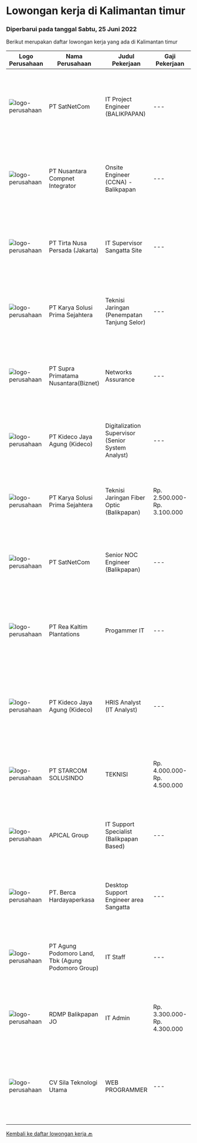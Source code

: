 
  # Lowongan kerja di Kalimantan timur

  ### Diperbarui pada tanggal Sabtu, 25 Juni 2022

  Berikut merupakan daftar lowongan kerja yang ada di Kalimantan timur

  |Logo Perusahaan | Nama Perusahaan | Judul Pekerjaan | Gaji Pekerjaan | Lokasi | Deskripsi | Tanggal diunggah | Pranala |
  | -------------- | --------------- | --------------- | --------- | --------- | -------------- | ------- | ----------- |
  |![logo-perusahaan](https://image-service-cdn.seek.com.au/6108f58b8d52b8e5523830ee4b11d6074377e515/ee4dce1061f3f616224767ad58cb2fc751b8d2dc)|PT SatNetCom|IT Project Engineer (BALIKPAPAN)|---|Kalimantan Timur|Skills: Good Knowledge about IT System Good Knowledge of wire/wireless computer networking Good Knowledge about Electronic and Electrical System Good...|Kamis, 23 Juni 2022|https://www.jobstreet.co.id/id/job/it-project-engineer-balikpapan-3919137?token=0~b68d7221-6f58-47d8-9578-6a58ab35c898&sectionRank=1&jobId=jobstreet-id-job-3919137|
|![logo-perusahaan](https://image-service-cdn.seek.com.au/faf1379cb2f8ff5c87162dc20c60c0d2f63dba1c/ee4dce1061f3f616224767ad58cb2fc751b8d2dc)|PT Nusantara Compnet Integrator|Onsite Engineer (CCNA) - Balikpapan|---|Balikpapan|Job Descriptions : Analyze customer needs Provide solutions and give recommendations to the customer according to their needs Preventive and...|Kamis, 23 Juni 2022|https://www.jobstreet.co.id/id/job/onsite-engineer-ccna-balikpapan-3918580?token=0~b68d7221-6f58-47d8-9578-6a58ab35c898&sectionRank=2&jobId=jobstreet-id-job-3918580|
|![logo-perusahaan](https://image-service-cdn.seek.com.au/507fcfded8b23e1f49bd53dd07a3447bfac65028/ee4dce1061f3f616224767ad58cb2fc751b8d2dc)|PT Tirta Nusa Persada (Jakarta)|IT Supervisor Sangatta Site|---|Kutai Timur|KUALIFIKASI : Minimal memiliki latar belakang pendidikan S-1 Teknik Informatika Berusia maksimal 35 tahun Memiliki pengalaman minimal 3 tahun sampai...|Senin, 20 Juni 2022|https://www.jobstreet.co.id/id/job/it-supervisor-sangatta-site-3926463?token=0~b68d7221-6f58-47d8-9578-6a58ab35c898&sectionRank=3&jobId=jobstreet-id-job-3926463|
|![logo-perusahaan](https://image-service-cdn.seek.com.au/bb0f2c313297f2db3d497466b95d7da85644edc0/ee4dce1061f3f616224767ad58cb2fc751b8d2dc)|PT Karya Solusi Prima Sejahtera|Teknisi Jaringan (Penempatan Tanjung Selor)|---|Balikpapan|Kualifikasi: Lulusan Min. D3 Teknik Telekomunikasi/Teknik Informatika/Teknik Komputer/Sistem Informasi/Manajemen Informatika Memiliki kemampuan...|Rabu, 22 Juni 2022|https://www.jobstreet.co.id/id/job/teknisi-jaringan-penempatan-tanjung-selor-3930337?token=0~b68d7221-6f58-47d8-9578-6a58ab35c898&sectionRank=4&jobId=jobstreet-id-job-3930337|
|![logo-perusahaan](https://image-service-cdn.seek.com.au/1033d36f751f076cfdd637ed0acbcbf8508866ec/ee4dce1061f3f616224767ad58cb2fc751b8d2dc)|PT Supra Primatama Nusantara(Biznet)|Networks Assurance|---|Jawa Barat|Tanggung Jawab:  Melakukan Audit &amp; Commissioning jaringan Fiber Optic (FTTx GPON, and Metro Ethernet) Memastikan pembangunan jaringan fiber optik...|Rabu, 22 Juni 2022|https://www.jobstreet.co.id/id/job/networks-assurance-3928898?token=0~b68d7221-6f58-47d8-9578-6a58ab35c898&sectionRank=5&jobId=jobstreet-id-job-3928898|
|![logo-perusahaan](https://image-service-cdn.seek.com.au/c459a3197888e61ec2ebe86d307dcce37e2b470f/ee4dce1061f3f616224767ad58cb2fc751b8d2dc)|PT Kideco Jaya Agung (Kideco)|Digitalization Supervisor (Senior System Analyst)|---|Paser|Requirement: Minimum bachelor’s degree in Informatics Engineer Min. 6 years of experience in System Development Experience working in an agile...|Rabu, 22 Juni 2022|https://www.jobstreet.co.id/id/job/digitalization-supervisor-senior-system-analyst-3929727?token=0~b68d7221-6f58-47d8-9578-6a58ab35c898&sectionRank=6&jobId=jobstreet-id-job-3929727|
|![logo-perusahaan](https://image-service-cdn.seek.com.au/bb0f2c313297f2db3d497466b95d7da85644edc0/ee4dce1061f3f616224767ad58cb2fc751b8d2dc)|PT Karya Solusi Prima Sejahtera|Teknisi Jaringan Fiber Optic (Balikpapan)|Rp. 2.500.000-Rp. 3.100.000|Balikpapan|KUALIFIKASI : Pendidikan minimal SMK Teknik Komputer &amp; Jaringan,Lulusan D3 Teknik Telekomunikasi/ S1 Teknik Informatika dipersilahkan Usia...|Minggu, 19 Juni 2022|https://www.jobstreet.co.id/id/job/teknisi-jaringan-fiber-optic-balikpapan-3916072?token=0~b68d7221-6f58-47d8-9578-6a58ab35c898&sectionRank=7&jobId=jobstreet-id-job-3916072|
|![logo-perusahaan](https://image-service-cdn.seek.com.au/6108f58b8d52b8e5523830ee4b11d6074377e515/ee4dce1061f3f616224767ad58cb2fc751b8d2dc)|PT SatNetCom|Senior NOC Engineer (Balikpapan)|---|Balikpapan|Skills: Excellent knowledge of wireless networking, TCP/IP Protocol, LANs, routers, switches, and server/client both practical and theory. Good...|Selasa, 21 Juni 2022|https://www.jobstreet.co.id/id/job/senior-noc-engineer-balikpapan-3927471?token=0~b68d7221-6f58-47d8-9578-6a58ab35c898&sectionRank=8&jobId=jobstreet-id-job-3927471|
|![logo-perusahaan](https://image-service-cdn.seek.com.au/9376cc1578ec132ba9f8ff2f412752d55fbfcc3c/ee4dce1061f3f616224767ad58cb2fc751b8d2dc)|PT Rea Kaltim Plantations|Progammer IT|---|Kutai Kartanegara|PT REA Kaltim Plantations mencari Programmer yang menguasai konsep pemahaman IT dan bertanggung jawab dalam pengembangan, analisa, penerapan serta...|Sabtu, 18 Juni 2022|https://www.jobstreet.co.id/id/job/progammer-it-3924985?token=0~b68d7221-6f58-47d8-9578-6a58ab35c898&sectionRank=9&jobId=jobstreet-id-job-3924985|
|![logo-perusahaan](https://image-service-cdn.seek.com.au/c459a3197888e61ec2ebe86d307dcce37e2b470f/ee4dce1061f3f616224767ad58cb2fc751b8d2dc)|PT Kideco Jaya Agung (Kideco)|HRIS Analyst (IT Analyst)|---|Paser|Requirements: Candidates must possess a Bachelor's Degree (Preferably in Computer Science/Information Technology/ Computer Engineering) Minimum 3...|Selasa, 14 Juni 2022|https://www.jobstreet.co.id/id/job/hris-analyst-it-analyst-3918406?token=0~b68d7221-6f58-47d8-9578-6a58ab35c898&sectionRank=10&jobId=jobstreet-id-job-3918406|
|![logo-perusahaan](https://image-service-cdn.seek.com.au/eb86df59879e48d57b6045deb4ff347a1255c2d3/ee4dce1061f3f616224767ad58cb2fc751b8d2dc)|PT STARCOM SOLUSINDO|TEKNISI|Rp. 4.000.000-Rp. 4.500.000|Bontang|Deskripsi Pekerjaan Maintenance &amp; Troubleshoot Perangkat Melakukan Instalasi Switch &amp; Router Memahami Fiber Optic melakukan Instalasi CCTV...|Minggu, 12 Juni 2022|https://www.jobstreet.co.id/id/job/teknisi-3916438?token=0~b68d7221-6f58-47d8-9578-6a58ab35c898&sectionRank=11&jobId=jobstreet-id-job-3916438|
|![logo-perusahaan](https://image-service-cdn.seek.com.au/e69f75b57e24a78176feff907c1a3633341537fd/ee4dce1061f3f616224767ad58cb2fc751b8d2dc)|APICAL Group|IT Support Specialist (Balikpapan Based)|---|Balikpapan|You are on a journey to join an exciting Company and be part of our success story to improve lives by developing resources sustainably. Here we offer...|Rabu, 08 Juni 2022|https://www.jobstreet.co.id/id/job/it-support-specialist-balikpapan-based-3911487?token=0~b68d7221-6f58-47d8-9578-6a58ab35c898&sectionRank=12&jobId=jobstreet-id-job-3911487|
|![logo-perusahaan](https://image-service-cdn.seek.com.au/6a76252207cfed561e664c874d4631f4aefd8409/ee4dce1061f3f616224767ad58cb2fc751b8d2dc)|PT. Berca Hardayaperkasa|Desktop Support Engineer area Sangatta|---|Kalimantan Timur|Responsibilities: Analyzing, diagnosing, and installation to several areas including desktop hardware, operating systems, application software and...|Selasa, 07 Juni 2022|https://www.jobstreet.co.id/id/job/desktop-support-engineer-area-sangatta-3909679?token=0~b68d7221-6f58-47d8-9578-6a58ab35c898&sectionRank=13&jobId=jobstreet-id-job-3909679|
|![logo-perusahaan](https://image-service-cdn.seek.com.au/a28d37a35169da5526ced998959badbaefa29fee/ee4dce1061f3f616224767ad58cb2fc751b8d2dc)|PT Agung Podomoro Land, Tbk (Agung Podomoro Group)|IT Staff|---|Balikpapan|Kualifikasi: Usia maksimal 35 tahun Pendidikan terakhir minimal Diploma jurusan Informasi Teknologi Pengalaman di posisi yang sama setidaknya 1 tahun...|Jumat, 03 Juni 2022|https://www.jobstreet.co.id/id/job/it-staff-3906120?token=0~b68d7221-6f58-47d8-9578-6a58ab35c898&sectionRank=14&jobId=jobstreet-id-job-3906120|
|![logo-perusahaan](https://image-service-cdn.seek.com.au/2a351ed6c1486632a54aefa9d8889ecffeb6399b/ee4dce1061f3f616224767ad58cb2fc751b8d2dc)|RDMP Balikpapan JO|IT Admin|Rp. 3.300.000-Rp. 4.300.000|Balikpapan|Qualifications : Age maximum 30 years old Candidate must posses at least Diploma Degree in any major Has about 1-2 years experience as Admin/IT...|Jumat, 27 Mei 2022|https://www.jobstreet.co.id/id/job/it-admin-3897580?token=0~b68d7221-6f58-47d8-9578-6a58ab35c898&sectionRank=15&jobId=jobstreet-id-job-3897580|
|![logo-perusahaan](https://i.ibb.co/sqvTCh9/112815900-stock-vector-no-image-available-icon-flat-vector.webp)|CV Sila Teknologi Utama|WEB PROGRAMMER|---|Balikpapan|Kualifikasi : Antusias melakukan programming Menguasai pengembangan sistem web-based Diutamakan menguasai Python dan Django Terbiasa menganalisis dan...|Kamis, 02 Juni 2022|https://www.jobstreet.co.id/id/job/web-programmer-3905160?token=0~b68d7221-6f58-47d8-9578-6a58ab35c898&sectionRank=16&jobId=jobstreet-id-job-3905160|


  [Kembali ke daftar lowongan kerja 🔙](../README.md#daftar-lowongan-kerja)
  